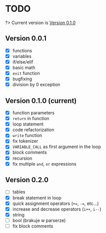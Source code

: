 # TODO
?> Current version is [Version 0.1.0](#version-010-current)
## Version 0.0.1
- [x] functions
- [x] variables
- [x] if/else/elif
- [x] basic math
- [x] `exit` function
- [x] bugfixing
- [x] division by 0 exception

## Version 0.1.0 (current)
- [x] function parameters
- [x] `return` in function
- [x] loop statement
- [x] code refactorization
- [x] `write` function
- [x] fix tokenizer
- [x] `VARIABLE_CALL` as first argument in the loop
- [x] block comments
- [x] recursion
- [x] fix multiple `and`, `or` expressions

## Version 0.2.0
- [ ] tables
- [x] break statement in loop
- [x] quick assignment operators (`+=`, `-=`, etc...)
- [x] increase and decrease operators (`i++`, `i--`)
- [x] string
- [ ] bool (brakuje w parserze)
- [ ] fix block comments